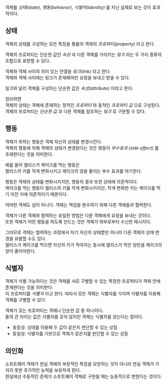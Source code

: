 객체를 _상태(state)_, _행동(behavior)_, _식별자(identity)_ 를 지닌 실체로 보는 것이 효과적이다.

## 상태

객체의 상태를 구성하는 모든 특징을 통틀어 객체의 _프로퍼티(property)_ 라고 한다.

객체의 프로퍼티는 단순한 값인 _속성_ 과 다른 객체를 가리키는 _링크_ 라는 두 가지 종류의 조합으로 표현할 수 있다.

객체와 객체 사이의 의미 있는 연결을 _링크(link)_ 라고 한다.<br>
객체와 객체 사이에는 링크가 존재해야만 요청을 보내고 받을 수 있다.<br>

링크와 달리 객체를 구성하는 단순한 값은 _속성(attribute)_ 이라고 한다.<br>

정리하면<br>
객체의 상태는 객체에 존재하는 정적인 _프로퍼티_ 와 동적인 _프로퍼티 값_ 으로 구성된다.<br>
객체의 프로퍼티는 _단순한 값_ 과 다른 객체를 참조하는 _링크_ 로 구분할 수 있다.


## 행동
객체가 취하는 행동은 객체 자신의 상태를 변경시킨다.<br>
객체의 행동에 의해 객체의 상태가 변경된다는 것은 행동이 _부수효과 (side effect)_ 를 초래한다는 것을 의미한다.

예를 들어 엘리스가 케이크를 먹는 행동은<br>
엘리스의 키를 작게 변화시키고 케이크의 양을 줄이는 부수 효과를 야기한다.

행동은 객체의 상태를 변화시키지만, 행동의 결과 또한 상태에 의존적이다.<br>
케이크를 먹는 행동이 엘리스의 키를 작게 변화시키지만, 작게 변화한 키는 케이크를 먹기 이전 키에 의존적이기 때문이다.

어떠한 객체도 섬이 아니다.
객체는 책임을 완수하기 위해 다른 객체들과 협력한다.

객체가 다른 객체와 협력하는 유일한 방법은 다른 객체에게 요청을 보내는 것이다.<br>
또한 객체가 어떤 행동을 하도록 만드는 것은 객체가 외부로부터 수신한 메시지다.

그러므로 객체는 협력하는 과정에서 자기 자신의 상태뿐만 아니라 다른 객체의 상태 변경을 유발할 수도 있다.<br>
앨리스가 케이크를 먹으면 자신의 키가 작아지는 동시에 엘리스가 먹은 양만큼 케이크의 양이 줄어야한다.


## 식별자
객체가 식별 가능하다는 것은 객체를 서로 구별할 수 있는 특정한 프로퍼티가 객체 안에 존재한다는 것을 의미한다.<br>
이 프로퍼티를 _식별자_ 라고 한다. 따라서 모든 객체는 식별자를 가지며 식별자를 이용해 객체를 구별할 수 있다.

객체가 갖는 프로퍼티는 객체나 단순한 값 중 하나이다.<br>
둘의 큰 차이는 값은 식별자를 갖지 않지만 객체는 식별자를 갖는다는 점이다.

 - 동등성: 상태를 이용해 두 값이 같은지 판단할 수 있는 성질
 - 동일성: 식별자를 기반으로 객체가 같은지를 판단할 수 있는 성질


## 의인화
소프트웨어 객체가 현실 객체의 부분적인 특징을 모방하는 것이 아니라 현실 객체가 가지지 못한 추가적인 능력을 보유하게 된다.<br>
현실에선 수동적인 존재가 소프트웨어 객체로 구현될 때는 능동적으로 변한다는 것이다.
